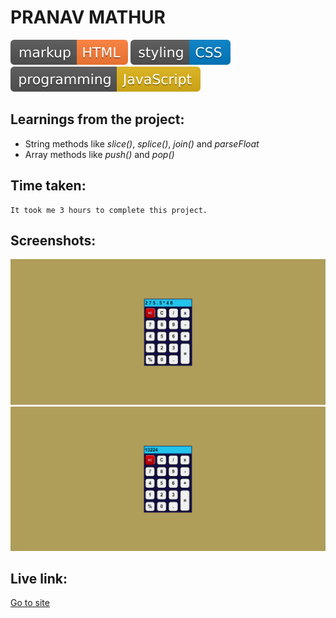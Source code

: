 # PRANAV MATHUR

![markup language](./Image/markup-HTML-orange.svg)
![style sheet language](./Image/styling-CSS-blue.svg)
![programming language](./Image/programming-JavaScript-yellow.svg)

## Learnings from the project:

- String methods like _slice()_, _splice()_, _join()_ and _parseFloat_
- Array methods like _push()_ and _pop()_

## Time taken:

    It took me 3 hours to complete this project.

## Screenshots:

![screencapture](./Image/ss1.png)
![screencapture](./Image/ss2.png)

## Live link:

[Go to site](https://06-calculator.netlify.app/)
